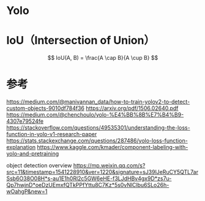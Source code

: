 # Yolo

# IoU（Intersection of Union）
$$
IoU(A, B) = \frac{A \cap B}{A \cup B}
$$

# 参考

https://medium.com/@manivannan_data/how-to-train-yolov2-to-detect-custom-objects-9010df784f36
https://arxiv.org/pdf/1506.02640.pdf
https://medium.com/@chenchoulo/yolo-%E4%BB%8B%E7%B4%B9-4307e79524fe
https://stackoverflow.com/questions/49535301/understanding-the-loss-function-in-yolo-v1-research-paper
https://stats.stackexchange.com/questions/287486/yolo-loss-function-explanation
https://www.kaggle.com/kmader/component-labeling-with-yolo-and-pretraining

object detection overview https://mp.weixin.qq.com/s?src=11&timestamp=1541228910&ver=1220&signature=sJ39lJeRuCY5QTL7arSsb6O38O08H*s-au1E1h0Rl2c5GW6eHE-f3LJdHBv4gx9D*zs7u-Qp7hwjnD*oeDzUEmxfQTkPPfYttu8C7Kz*5s0vNlClbu6SLo26h-wOahgP&new=1

